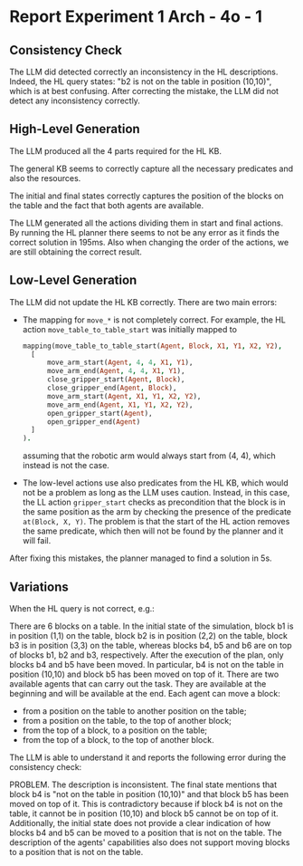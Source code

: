 # Report Experiment 1 Arch - 4o - 1


## Consistency Check

The LLM did detected correctly an inconsistency in the HL descriptions. Indeed, the HL query states:
"b2 is not on the table in position (10,10)", which is at best confusing. After correcting the 
mistake, the LLM did not detect any inconsistency correctly. 


## High-Level Generation

The LLM produced all the 4 parts required for the HL KB. 

The general KB seems to correctly capture all the necessary predicates and also the resources. 

The initial and final states correctly captures the position of the blocks on the table and the fact
that both agents are available.

The LLM generated all the actions dividing them in start and final actions. By running the HL planner
there seems to not be any error as it finds the correct solution in 195ms. Also when changing the 
order of the actions, we are still obtaining the correct result. 


## Low-Level Generation

The LLM did not update the HL KB correctly. There are two main errors:

- The mapping for `move_*` is not completely correct. For example, the HL action
  `move_table_to_table_start` was initially mapped to 
  ```prolog
  mapping(move_table_to_table_start(Agent, Block, X1, Y1, X2, Y2),
    [
        move_arm_start(Agent, 4, 4, X1, Y1),
        move_arm_end(Agent, 4, 4, X1, Y1),
        close_gripper_start(Agent, Block),
        close_gripper_end(Agent, Block),
        move_arm_start(Agent, X1, Y1, X2, Y2),
        move_arm_end(Agent, X1, Y1, X2, Y2),
        open_gripper_start(Agent),
        open_gripper_end(Agent)
    ]
  ).
  ``` 
  assuming that the robotic arm would always start from (4, 4), which instead is not the case. 

- The low-level actions use also predicates from the HL KB, which would not be a problem as long as 
  the LLM uses caution. Instead, in this case, the LL action `gripper_start` checks as precondition 
  that the block is in the same position as the arm by checking the presence of the predicate 
  `at(Block, X, Y)`. The problem is that the start of the HL action removes the same predicate, 
  which then will not be found by the planner and it will fail. 

After fixing this mistakes, the planner managed to find a solution in 5s.


## Variations

When the HL query is not correct, e.g.:

There are 6 blocks on a table. In the initial state of the simulation, block b1 is in position
(1,1) on the table, block b2 is in position (2,2) on the table, block b3 is in position (3,3) on the
table, whereas blocks b4, b5 and b6 are on top of blocks b1, b2 and b3, respectively. After the 
execution of the plan, only blocks b4 and b5 have been moved. In particular, b4 is not on the table 
in position (10,10) and block b5 has been moved on top of it. There are two available agents that 
can carry out the task. They are available at the beginning and will be available at the end. 
Each agent can move a block:
- from a position on the table to another position on the table;
- from a position on the table, to the top of another block;
- from the top of a block, to a position on the table;
- from the top of a block, to the top of another block.

The LLM is able to understand it and reports the following error during the consistency check:


PROBLEM. The description is inconsistent. The final state mentions that block b4 is "not on the
table in position (10,10)" and that block b5 has been moved on top of it. This is contradictory
because if block b4 is not on the table, it cannot be in position (10,10) and block b5 cannot be on
top of it. Additionally, the initial state does not provide a clear indication of how blocks b4 and
b5 can be moved to a position that is not on the table. The description of the agents' capabilities
also does not support moving blocks to a position that is not on the table. 
